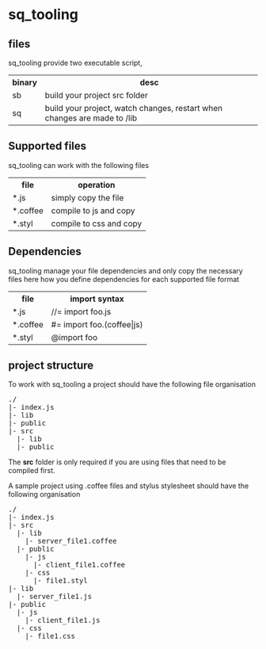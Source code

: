 sq_tooling
============


files
-----

sq_tooling provide two executable script, 

<table>
  <tr>
    <th>binary</th><th>desc</th>
  </tr>
  <tr>
    <td>sb</td><td>build your project src folder</td>
  </tr>
  <tr>
    <td>sq</td><td>build your project, watch changes, restart when changes are made to /lib</td>
  </tr>
</table>


Supported files
---------------

sq_tooling can work with the following files

<table>
  <tr>
    <th>file</th><th>operation</th>
  </tr>
  <tr>
    <td>*.js</td><td>simply copy the file</td>
  </tr>
  <tr>
    <td>*.coffee</td><td>compile to js and copy</td>
  </tr>
  <tr>
    <td>*.styl</td><td>compile to css and copy</td>
  </tr>
</table>

Dependencies
------------


sq_tooling manage your file dependencies and only copy the necessary files
here how you define dependencies for each supported file format

<table>
  <tr>
    <th>file</th><th>import syntax</th>
  </tr>
  <tr>
    <td>*.js</td><td>//= import foo.js</td>
  </tr>
  <tr>
    <td>*.coffee</td><td>#= import foo.(coffee|js)</td>
  </tr>
  <tr>
    <td>*.styl</td><td>@import foo</td>
  </tr>
</table>


project structure
-----------------

To work with sq_tooling a project should have the following file organisation
<pre>
./
|- index.js
|- lib
|- public
|- src
  |- lib
  |- public
</pre>

The **src** folder is only required if you are using files that need to be compiled first.


A sample project using .coffee files and stylus stylesheet should have the following organisation

<pre>
./
|- index.js
|- src
  |- lib
    |- server_file1.coffee
  |- public
    |- js
      |- client_file1.coffee
    |- css
      |- file1.styl
|- lib
  |- server_file1.js
|- public
  |- js
    |- client_file1.js
  |- css
    |- file1.css


</pre>
